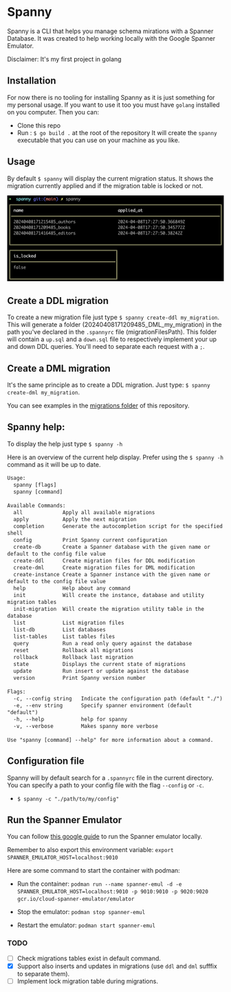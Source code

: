 # Spanny

Spanny is a CLI that helps you manage schema mirations with a Spanner Database. It was created to help working locally with the Google Spanner Emulator.

Disclaimer: It's my first project in golang

## Installation

For now there is no tooling for installing Spanny as it is just something for my personal usage. If you want to use it too you must have `golang` installed on you computer. Then you can:
- Clone this repo 
- Run : `$ go build .` at the root of the repository
It will create the `spanny` executable that you can use on your machine as you like.

## Usage

By default `$ spanny` will display the current migration status. It shows the migration currently applied and if the migration table is locked or not.

![default command display](images/default-cmd.png)

## Create a DDL migration 

To create a new migration file just type `$ spanny create-ddl my_migration`. This will generate a folder (20240408171209485_DML_my_migration) in the path you've declared in the `.spannyrc` file (migrationFilesPath). This folder will contain a `up.sql` and a `down.sql` file to respectively implement your up and down DDL queries. You'll need to separate each request with a `;`.

## Create a DML migration

It's the same principle as to create a DDL migration. Just type: `$ spanny create-dml my_migration`.


You can see examples in the [migrations folder](https://github.com/SachaCR/spanny/tree/main/migrations) of this repository.

## Spanny help: 

To display the help just type `$ spanny -h`

Here is an overview of the current help display. Prefer using the `$ spanny -h` command as it will be up to date.

```
Usage:
  spanny [flags]
  spanny [command]

Available Commands:
  all             Apply all available migrations
  apply           Apply the next migration
  completion      Generate the autocompletion script for the specified shell
  config          Print Spanny current configuration
  create-db       Create a Spanner database with the given name or default to the config file value
  create-ddl      Create migration files for DDL modification
  create-dml      Create migration files for DML modification
  create-instance Create a Spanner instance with the given name or default to the config file value
  help            Help about any command
  init            Will create the instance, database and utility migration tables
  init-migration  Will create the migration utility table in the database
  list            List migration files
  list-db         List databases
  list-tables     List tables files
  query           Run a read only query against the database
  reset           Rollback all migrations
  rollback        Rollback last migration
  state           Displays the current state of migrations
  update          Run insert or update against the database
  version         Print Spanny version number

Flags:
  -c, --config string   Indicate the configuration path (default "./")
  -e, --env string      Specify spanner environment (default "default")
  -h, --help            help for spanny
  -v, --verbose         Makes spanny more verbose

Use "spanny [command] --help" for more information about a command.
```

## Configuration file

Spanny will by default search for a `.spannyrc` file in the current directory. You can specify a path to your config file with the flag `--config` or `-c`.

- `$ spanny -c "./path/to/my/config"`


## Run the Spanner Emulator

You can follow [this google guide](https://cloud.google.com/spanner/docs/emulator?hl=fr) to run the Spanner emulator locally.

Remember to also export this environment variable: `export SPANNER_EMULATOR_HOST=localhost:9010`

Here are some command to start the container with podman:

- Run the container: `podman run --name spanner-emul -d -e SPANNER_EMULATOR_HOST=localhost:9010 -p 9010:9010 -p 9020:9020 gcr.io/cloud-spanner-emulator/emulator`

- Stop the emulator: `podman stop spanner-emul`
- Restart the emulator: `podman start spanner-emul`

### TODO 

- [ ] Check migrations tables exist in default command.
- [x] Support also inserts and updates in migrations (use `ddl` and `dml` sufffix to separate them).
- [ ] Implement lock migration table during migrations.